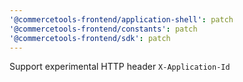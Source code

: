 ```yaml
---
'@commercetools-frontend/application-shell': patch
'@commercetools-frontend/constants': patch
'@commercetools-frontend/sdk': patch
---
```


Support experimental HTTP header `X-Application-Id`
